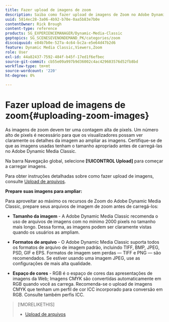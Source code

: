 ```yaml
---
title: Fazer upload de imagens de zoom
description: Saiba como fazer upload de imagens de Zoom no Adobe Dynamic Media Classic.
uuid: 5814ec28-3a06-4b92-b70e-0aa5b83e7b0e
contentOwner: Rick Brough
content-type: reference
products: SG_EXPERIENCEMANAGER/Dynamic-Media-Classic
geptopics: SG_SCENESEVENONDEMAND_PK/categories/zoom
discoiquuid: e84b7b0e-527a-4c64-bc2a-e5e64d47b2d6
feature: Dynamic Media Classic,Viewers,Zoom
role: User
exl-id: 44a82437-7592-484f-b45f-17ed1f6efbec
source-git-commit: cb55e09a997b9d36002c4ac429603576d52fb8bd
workflow-type: tm+mt
source-wordcount: '220'
ht-degree: 0%

---
```


# Fazer upload de imagens de zoom{#uploading-zoom-images}

As imagens de zoom devem ter uma contagem alta de pixels. Um número alto de pixels é necessário para que os visualizadores possam ver claramente os detalhes da imagem ao ampliar as imagens. Certifique-se de que as imagens usadas tenham o tamanho apropriado antes de carregá-las no Adobe Dynamic Media Classic.

Na barra Navegação global, selecione **[!UICONTROL Upload]** para começar a carregar imagens.

Para obter instruções detalhadas sobre como fazer upload de imagens, consulte [Upload de arquivos](uploading-files.md#uploading_files).

**Prepare suas imagens para ampliar:**

Para aproveitar ao máximo os recursos de Zoom do Adobe Dynamic Media Classic, prepare seus arquivos de imagem de zoom antes de carregá-los:

* **Tamanho da imagem** - A Adobe Dynamic Media Classic recomenda o uso de arquivos de imagens com no mínimo 2000 pixels no tamanho mais longo. Dessa forma, as imagens podem ser claramente vistas quando os usuários as ampliam.

* **Formatos de arquivo** - O Adobe Dynamic Media Classic suporta todos os formatos de arquivo de imagem padrão, incluindo TIFF, BMP, JPEG, PSD, GIF e EPS. Formatos de imagem sem perdas — TIFF e PNG — são recomendados. Se estiver usando uma imagem JPEG, use as configurações de mais alta qualidade.

* **Espaço de cores** - RGB é o espaço de cores das apresentações de imagens da Web; Imagens CMYK são convertidas automaticamente em RGB quando você as carrega. Recomenda-se o upload de imagens CMYK que tenham um perfil de cor ICC incorporado para conversão em RGB. Consulte também perfis ICC.

>[!MORELIKETHIS]
>
>* [Upload de arquivos](uploading-files.md#uploading_files)

